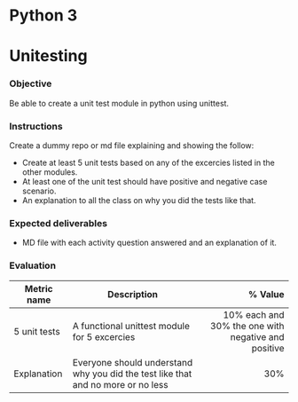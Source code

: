 # Python 3
# Unitesting

### Objective
Be able to create a unit test module in python using unittest.

### Instructions
Create a dummy repo or md file explaining and showing the follow:
- Create at least 5 unit tests based on any of the excercies listed in the other modules.
- At least one of the unit test should have positive and negative case scenario.
- An explanation to all the class on why you did the tests like that.


### Expected deliverables
- MD file with each activity question answered and an explanation of it.

### Evaluation

| Metric name | Description | % Value |
| ----------- |-------------| -------:|
| 5 unit tests | A functional unittest module for 5 excercies | 10% each and 30% the one with negative and positive |
| Explanation | Everyone should understand why you did the test like that and no more or no less | 30%

